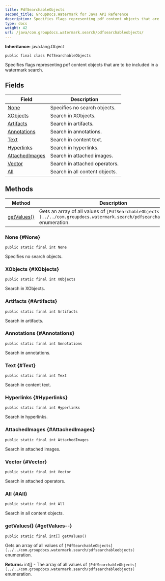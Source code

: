 ```yaml
---
title: PdfSearchableObjects
second_title: GroupDocs.Watermark for Java API Reference
description: Specifies flags representing pdf content objects that are to be included in a watermark search.
type: docs
weight: 42
url: /java/com.groupdocs.watermark.search/pdfsearchableobjects/
---
```

**Inheritance:**
java.lang.Object
```
public final class PdfSearchableObjects
```

Specifies flags representing pdf content objects that are to be included in a watermark search.
## Fields

| Field | Description |
| --- | --- |
| [None](#None) | Specifies no search objects. |
| [XObjects](#XObjects) | Search in XObjects. |
| [Artifacts](#Artifacts) | Search in artifacts. |
| [Annotations](#Annotations) | Search in annotations. |
| [Text](#Text) | Search in content text. |
| [Hyperlinks](#Hyperlinks) | Search in hyperlinks. |
| [AttachedImages](#AttachedImages) | Search in attached images. |
| [Vector](#Vector) | Search in attached operators. |
| [All](#All) | Search in all content objects. |
## Methods

| Method | Description |
| --- | --- |
| [getValues()](#getValues--) | Gets an array of all values of `[PdfSearchableObjects](../../com.groupdocs.watermark.search/pdfsearchableobjects)` enumeration. |
### None {#None}
```
public static final int None
```


Specifies no search objects.

### XObjects {#XObjects}
```
public static final int XObjects
```


Search in XObjects.

### Artifacts {#Artifacts}
```
public static final int Artifacts
```


Search in artifacts.

### Annotations {#Annotations}
```
public static final int Annotations
```


Search in annotations.

### Text {#Text}
```
public static final int Text
```


Search in content text.

### Hyperlinks {#Hyperlinks}
```
public static final int Hyperlinks
```


Search in hyperlinks.

### AttachedImages {#AttachedImages}
```
public static final int AttachedImages
```


Search in attached images.

### Vector {#Vector}
```
public static final int Vector
```


Search in attached operators.

### All {#All}
```
public static final int All
```


Search in all content objects.

### getValues() {#getValues--}
```
public static final int[] getValues()
```


Gets an array of all values of `[PdfSearchableObjects](../../com.groupdocs.watermark.search/pdfsearchableobjects)` enumeration.

**Returns:**
int[] - The array of all values of `[PdfSearchableObjects](../../com.groupdocs.watermark.search/pdfsearchableobjects)` enumeration.
